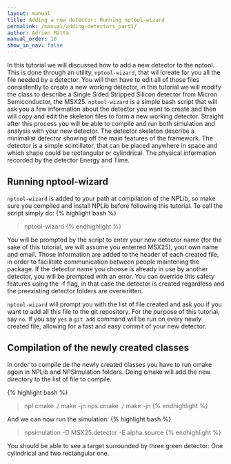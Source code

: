 ```yaml
---
layout: manual 
title: Adding a new detector: Running nptool-wizard 
permalink: /manual/adding-detectors_part1/
author: Adrien Matta
manual_order: 10 
show_in_nav: false 
---
```


In this tutorial we will discussed how to add a new detector to the nptool. This is done through an utility, `nptool-wizard`, that wil lcreate for you all the file needed by a detector. You will then have to edit all of those files consistently to create a new working detector, in this tutorial we will modify the class to describe a Single Sided Stripped Silicon detector from Micron Semiconductor, the MSX25.  `nptool-wizard` is a simple bash script that will ask you a few information about the detector you want to create and then will copy and edit the skeleton files to form a new working detector. Straight after this process you will be able to compile and run both simulation and analysis with your new detector. The detector skeleton describe a minimalist detector showing off the main features of the framework. The detector is a simple scintillator, that can be placed anywhere in space and which shape could be rectangular or cylindrical. The physical information recorded by the detector Energy and Time.

## Running nptool-wizard
`nptool-wizard` is added to your path at compilation of the NPLib, so make sure you compiled and install NPLib before following this tutorial. To call the script simply do:
{% highlight bash %}
> nptool-wizard
{% endhighlight %}

You will be prompted by the script to enter your new detector name (for the sake of this tutorial, we will assume you enterred MSX25), your own name and email. Those information are added to the header of each created file, in order to facilitate communication between people maintening the package. If the detector name you choose is already in use by another detector, you will be prompted with an error. You can override this safety features using the -f flag, in that case the detector is created regardless and the preexisting detector folders are overwritten.  

`nptool-wizard` will prompt you with the list of file created and ask you if you want to add all this file to the git repository. For the purpose of this tutorial, say `no`. If you say `yes` a `git add` command will be run on every newly created file, allowing for a fast and easy commit of your new detector. 

## Compilation of the newly created classes
In order to compile de the newly created classes you have to run cmake agoin in NPLib and NPSimulation folders. Doing cmake will add the new directory to the list of file to compile.

{% highlight bash %}
> npl
> cmake ./
> make -jn
> nps
> cmake ./
> make -jn
{% endhighlight %}

And we can now run the simulation:
{% highlight bash %}
> npsimulation -D MSX25.detector -E alpha.source 
{% endhighlight %}

You should be able to see a target surrounded by three green detector: One cylindrical and two rectangular one.


